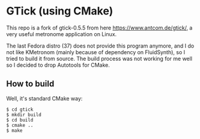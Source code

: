 # GTick (using CMake)

This repo is a fork of gtick-0.5.5 from here https://www.antcom.de/gtick/, a very useful metronome application on Linux.

The last Fedora distro (37) does not provide this program anymore, and I do not like KMetronom (mainly because of dependency on FluidSynth), so I tried to build it from source. The build process was not working for me well so I decided to drop Autotools for CMake.

## How to build

Well, it's standard CMake way:

```shell
$ cd gtick
$ mkdir build
$ cd build
$ cmake ..
$ make
```
